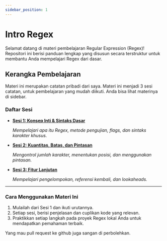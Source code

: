 ```yaml
---
sidebar_position: 1
---
```


# Intro Regex

Selamat datang di materi pembelajaran Regular Expression (Regex)! Repositori ini berisi panduan lengkap yang disusun secara terstruktur untuk membantu Anda mempelajari Regex dari dasar.

## Kerangka Pembelajaran

Materi ini merupakan catatan pribadi dari saya. Materi ini menjadi 3 sesi catatan, untuk pembelajaran yang mudah diikuti. Anda bisa lihat materinya di sidebar.

### Daftar Sesi

- **[Sesi 1: Konsep Inti & Sintaks Dasar](./01-konsep-dasar.md)**

  _Mempelajari apa itu Regex, metode pengujian, flags, dan sintaks karakter khusus._

- **[Sesi 2: Kuantitas, Batas, dan Pintasan](./02-kuantitas-batas-pintasan.md)**

  _Mengontrol jumlah karakter, menentukan posisi, dan menggunakan pintasan._

- **[Sesi 3: Fitur Lanjutan](./03-fitur-lanjutan.md)**

  _Mempelajari pengelompokan, referensi kembali, dan lookaheads._

---

### Cara Menggunakan Materi Ini

1.  Mulailah dari Sesi 1 dan ikuti urutannya.
2.  Setiap sesi, berisi penjelasan dan cuplikan kode yang relevan.
3.  Praktikkan setiap langkah pada proyek Regex lokal Anda untuk mendapatkan pemahaman terbaik.

Yang mau pull request ke github juga sangan di perbolehkan.
